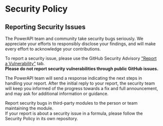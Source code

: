 # Security Policy

## Reporting Security Issues

The PowerAPI team and community take security bugs seriously. We appreciate your efforts to responsibly disclose your findings, and will make every effort to acknowledge your contributions.

To report a security issue, please use the GitHub Security Advisory ["Report a Vulnerability"](https://github.com/powerapi-ng/powerapi/security/advisories/new) tab.  
**Please do not report security vulnerabilities through public GitHub issues.**

The PowerAPI team will send a response indicating the next steps in handling your report. After the initial reply to your report, the security team will keep you informed of the progress towards a fix and full announcement, and may ask for additional information or guidance.

Report security bugs in third-party modules to the person or team maintaining the module.  
If your report is about a security issue in a formula, please follow the Security Policy in its own repository.
